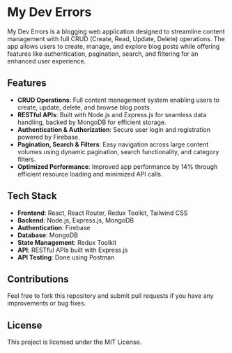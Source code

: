 # My Dev Errors

My Dev Errors is a blogging web application designed to streamline content management with full CRUD (Create, Read, Update, Delete) operations. The app allows users to create, manage, and explore blog posts while offering features like authentication, pagination, search, and filtering for an enhanced user experience.

## Features

- **CRUD Operations**: Full content management system enabling users to create, update, delete, and browse blog posts.
- **RESTful APIs**: Built with Node.js and Express.js for seamless data handling, backed by MongoDB for efficient storage.
- **Authentication & Authorization**: Secure user login and registration powered by Firebase.
- **Pagination, Search & Filters**: Easy navigation across large content volumes using dynamic pagination, search functionality, and category filters.
- **Optimized Performance**: Improved app performance by 14% through efficient resource loading and minimized API calls.

## Tech Stack

- **Frontend**: React, React Router, Redux Toolkit, Tailwind CSS
- **Backend**: Node.js, Express.js, MongoDB
- **Authentication**: Firebase
- **Database**: MongoDB
- **State Management**: Redux Toolkit
- **API**: RESTful APIs built with Express.js
- **API Testing**: Done using Postman

## Contributions

Feel free to fork this repository and submit pull requests if you have any improvements or bug fixes.

## License

This project is licensed under the MIT License.

